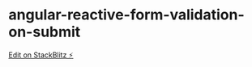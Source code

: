 # angular-reactive-form-validation-on-submit

[Edit on StackBlitz ⚡️](https://stackblitz.com/edit/angular-reactive-form-validation-on-submit)